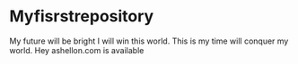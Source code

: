 # Myfisrstrepository
My future will be bright
 I will win this world.
This is my time will conquer my world.
Hey ashellon.com is available
